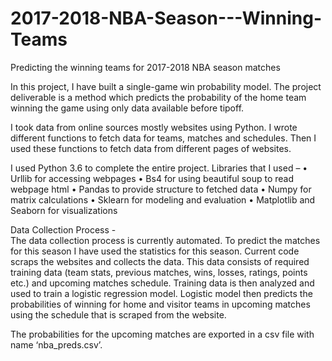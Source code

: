 # 2017-2018-NBA-Season---Winning-Teams
Predicting the winning teams for 2017-2018 NBA season matches 

In this project, I have built a single-game win probability model. The project deliverable is a method which predicts the probability 
of the home team winning the game using only data available before tipoff. 

I took data from online sources mostly websites using Python. I wrote different functions to fetch data for teams, matches and schedules. 
Then I used these functions to fetch data from different pages of websites.

I used Python 3.6 to complete the entire project. Libraries that I used –
•	Urllib for accessing webpages 
•	Bs4 for using beautiful soup to read webpage html
•	Pandas to provide structure to fetched data
•	Numpy for matrix calculations
•	Sklearn for modeling and evaluation
•	Matplotlib and Seaborn for visualizations

Data Collection Process -  
The data collection process is currently automated. To predict the matches for this season I have used the statistics for this season. 
Current code scraps the websites and collects the data. This data consists of required training data (team stats, previous matches, wins, 
losses, ratings, points etc.) and upcoming matches schedule. Training data is then analyzed and used to train a logistic regression model. 
Logistic model then predicts the probabilities of winning for home and visitor teams in upcoming matches using the schedule that is 
scraped from the website. 

The probabilities for the upcoming matches are exported in a csv file with name ‘nba_preds.csv’.



